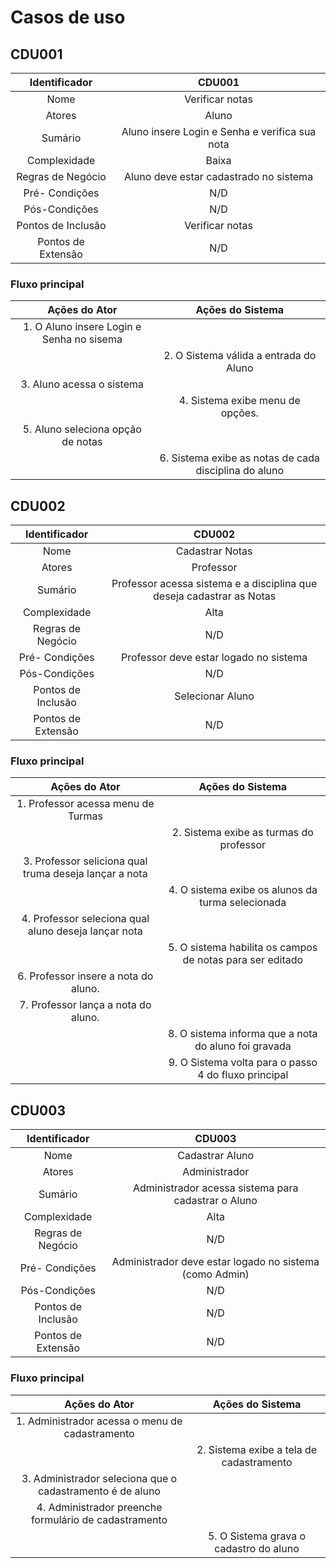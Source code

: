 # Casos de uso

## CDU001

|Identificador                |CDU001                                                  |
|:---------------------------:|:------------------------------------------------------:|
|Nome                         |Verificar notas                                         |
|Atores                       |Aluno                                                   |
|Sumário                      |Aluno insere Login e Senha e verifica sua nota          |
|Complexidade                 |Baixa                                                   |
|Regras de Negócio            |Aluno deve estar cadastrado no sistema                  |
|Pré- Condições               |N/D                                                     |
|Pós-Condições                |N/D                                                     |
|Pontos de Inclusão           |Verificar notas                                         |
|Pontos de Extensão           |N/D                                                     |

### Fluxo principal

|Ações do Ator                                         |Ações do Sistema                                               | 
|:----------------------------------------------------:|:-------------------------------------------------------------:|
|1. O Aluno insere Login e Senha no sisema             |                                                               |
|                                                      |2. O Sistema válida a entrada do Aluno                         |
|3. Aluno acessa o sistema                             |                                                               |
|                                                      |4. Sistema exibe menu de opções.                               |
|5. Aluno seleciona opção de notas                     |                                                               |
|                                                      |6. Sistema exibe as notas de cada disciplina do aluno          |


## CDU002

|Identificador                |CDU002                                                                  |
|:---------------------------:|:----------------------------------------------------------------------:|
|Nome                         |Cadastrar Notas                                                         |
|Atores                       |Professor                                                               |
|Sumário                      |Professor acessa sistema e a disciplina que deseja cadastrar as Notas   |
|Complexidade                 |Alta                                                                    |
|Regras de Negócio            |N/D                                                                     |
|Pré- Condições               |Professor deve estar logado no sistema                                  |
|Pós-Condições                |N/D                                                                     |
|Pontos de Inclusão           |Selecionar Aluno                                                        |
|Pontos de Extensão           |N/D                                                                     | 

### Fluxo principal

|Ações do Ator                                                      |Ações do Sistema                                               | 
|:-----------------------------------------------------------------:|:-------------------------------------------------------------:|
|1. Professor acessa menu de Turmas                                 |                                                               |
|                                                                   |2. Sistema exibe as turmas do professor                        |
|3. Professor seliciona qual truma deseja lançar a nota             |                                                               |
|                                                                   |4. O sistema exibe os alunos da turma selecionada              |
|4. Professor seleciona qual aluno deseja lançar nota               |                                                               |
|                                                                   |5. O sistema habilita os campos de notas para ser editado      |
|6. Professor insere a nota do aluno.                               |                                                               |
|7. Professor lança a nota do aluno.                                |                                                               |
|                                                                   |8. O sistema informa que a nota do aluno foi gravada           |
|                                                                   |9. O Sistema volta para o passo 4 do fluxo principal           |

## CDU003

|Identificador                |CDU003                                                                  |
|:---------------------------:|:----------------------------------------------------------------------:|
|Nome                         |Cadastrar Aluno                                                       |
|Atores                       |Administrador                                                            |
|Sumário                      |Administrador acessa sistema para cadastrar o Aluno  |
|Complexidade                 |Alta                                                                    |
|Regras de Negócio            |N/D                                                                     |
|Pré- Condições               |Administrador deve estar logado no sistema (como Admin)                                  |
|Pós-Condições                |N/D                                                                     |
|Pontos de Inclusão           |N/D                                                       |
|Pontos de Extensão           |N/D                                                                     | 


### Fluxo principal

|Ações do Ator                                              |Ações do Sistema                           | 
|:---------------------------------------------------------:|:-----------------------------------------:|
|1. Administrador acessa o menu de cadastramento            |                                           |
|                                                           |2. Sistema exibe a tela de cadastramento   |
|3. Administrador seleciona que o cadastramento é de aluno  |                                           |
|4. Administrador preenche formulário de cadastramento      |                                           |
|                                                           |5. O Sistema grava o cadastro do aluno     |
